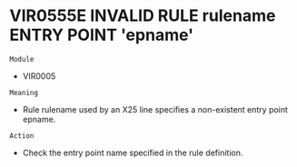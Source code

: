# VIR0555E INVALID RULE rulename ENTRY POINT 'epname'

`Module`
- VIR0005

`Meaning`
- Rule rulename used by an X25 line specifies a non-existent entry point epname.

`Action`
- Check the entry point name specified in the rule definition.
